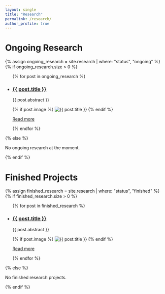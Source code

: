 ```yaml
---
layout: single
title: "Research"
permalink: /research/
author_profile: true
---
```


# Ongoing Research

{% assign ongoing_research = site.research | where: "status", "ongoing" %}
{% if ongoing_research.size > 0 %}
  <ul class="research-page-content">
    {% for post in ongoing_research %}
      <li class="research-post-content">
        <h3><a href="{{ post.url }}">{{ post.title }}</a></h3>
        <p>{{ post.abstract }}</p>
        {% if post.image %}
          <img src="{{ post.image }}" alt="{{ post.title }}">
        {% endif %}
        <p><a href="{{ post.url }}">Read more</a></p>
      </li>
    {% endfor %}
  </ul>
{% else %}
  <p>No ongoing research at the moment.</p>
{% endif %}

# Finished Projects

{% assign finished_research = site.research | where: "status", "finished" %}
{% if finished_research.size > 0 %}
  <ul class="research-page-content">
    {% for post in finished_research %}
      <li class="research-post-content">
        <h3><a href="{{ post.url }}">{{ post.title }}</a></h3>
        <p>{{ post.abstract }}</p>
        {% if post.image %}
          <img src="{{ post.image }}" alt="{{ post.title }}">
        {% endif %}
        <p><a href="{{ post.url }}">Read more</a></p>
      </li>
    {% endfor %}
  </ul>
{% else %}
  <p>No finished research projects.</p>
{% endif %}

